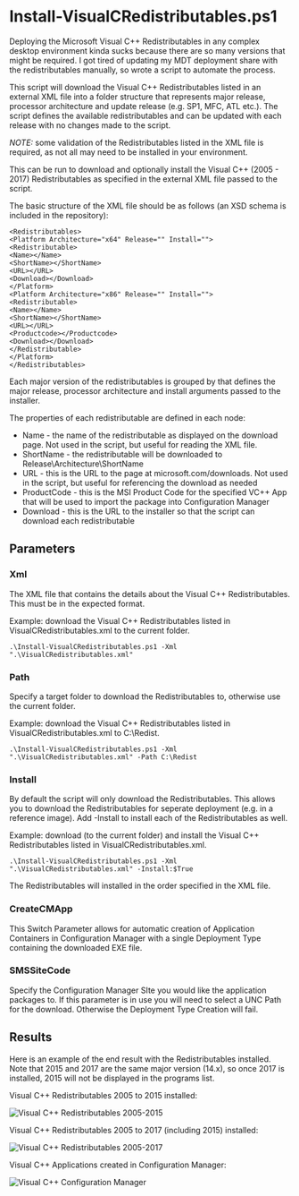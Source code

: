 # Install-VisualCRedistributables.ps1
Deploying the Microsoft Visual C++ Redistributables in any complex desktop environment kinda sucks because there are so many versions that might be required. I got tired of updating my MDT deployment share with the redistributables manually, so wrote a script to automate the process.

This script will download the Visual C++ Redistributables listed in an external XML file into a folder structure that represents major release, processor architecture and update release (e.g. SP1, MFC, ATL etc.). The script defines the available redistributables and can be updated with each release with no changes made to the script.

*NOTE:* some validation of the Redistributables listed in the XML file is required, as not all may need to be installed in your environment.

This can be run to download and optionally install the Visual C++ (2005 - 2017) Redistributables as specified in the external XML file passed to the script.

The basic structure of the XML file should be as follows (an XSD schema is included in the repository):

    <Redistributables>
    <Platform Architecture="x64" Release="" Install="">
    <Redistributable>
    <Name></Name>
    <ShortName></ShortName>
    <URL></URL>
    <Download></Download>
    </Platform>
    <Platform Architecture="x86" Release="" Install="">
    <Redistributable>
    <Name></Name>
    <ShortName></ShortName>
    <URL></URL>
    <Productcode></Productcode>
    <Download></Download>
    </Redistributable>
    </Platform>
    </Redistributables>

Each major version of the redistributables is grouped by <Platform> that defines the major release, processor architecture and install arguments passed to the installer.

The properties of each redistributable are defined in each <Redistributable> node:
- Name - the name of the redistributable as displayed on the download page. Not used in the script, but useful for reading the XML file.
- ShortName - the redistributable will be downloaded to Release\Architecture\ShortName
- URL - this is the URL to the page at microsoft.com/downloads. Not used in the script, but useful for referencing the download as needed
- ProductCode - this is the MSI Product Code for the specified VC++ App that will be used to import the package into Configuration Manager
- Download - this is the URL to the installer so that the script can download each redistributable

## Parameters
### Xml
The XML file that contains the details about the Visual C++ Redistributables. This must be in the expected format.

Example: download the Visual C++ Redistributables listed in VisualCRedistributables.xml to the current folder.

    .\Install-VisualCRedistributables.ps1 -Xml ".\VisualCRedistributables.xml"

### Path
Specify a target folder to download the Redistributables to, otherwise use the current folder.

Example: download the Visual C++ Redistributables listed in VisualCRedistributables.xml to C:\Redist.

    .\Install-VisualCRedistributables.ps1 -Xml ".\VisualCRedistributables.xml" -Path C:\Redist


### Install
By default the script will only download the Redistributables. This allows you to download the Redistributables for seperate deployment (e.g. in a reference image). Add -Install to install each of the Redistributables as well.

Example: download (to the current folder) and install the Visual C++ Redistributables listed in VisualCRedistributables.xml.

    .\Install-VisualCRedistributables.ps1 -Xml ".\VisualCRedistributables.xml" -Install:$True

The Redistributables will installed in the order specified in the XML file.

### CreateCMApp
This Switch Parameter allows for automatic creation of Application Containers in Configuration Manager with a single Deployment Type containing the downloaded EXE file.

### SMSSiteCode
Specify the Configuration Manager SIte you would like the application packages to. If this parameter is in use you will need to select a UNC Path for the download. Otherwise the Deployment Type Creation will fail.

## Results
Here is an example of the end result with the Redistributables installed. Note that 2015 and 2017 are the same major version (14.x), so once 2017 is installed, 2015 will not be displayed in the programs list.

Visual C++ Redistributables 2005 to 2015 installed:

![Visual C++ Redistributables 2005-2015](https://raw.githubusercontent.com/aaronparker/Install-VisualCRedistributables/master/images/2005-2015.PNG "Visual C++ Redistributables 2005-2015")

Visual C++ Redistributables 2005 to 2017 (including 2015) installed:

![Visual C++ Redistributables 2005-2017](https://raw.githubusercontent.com/aaronparker/Install-VisualCRedistributables/master/images/2005-2017.PNG "Visual C++ Redistributables 2005-2017")

Visual C++ Applications created in Configuration Manager:

![Visual C++ Configuration Manager](https://raw.githubusercontent.com/techdecline/Install-VisualCRedistributables/master/images/VCredist_ConfigMgr.PNG)
